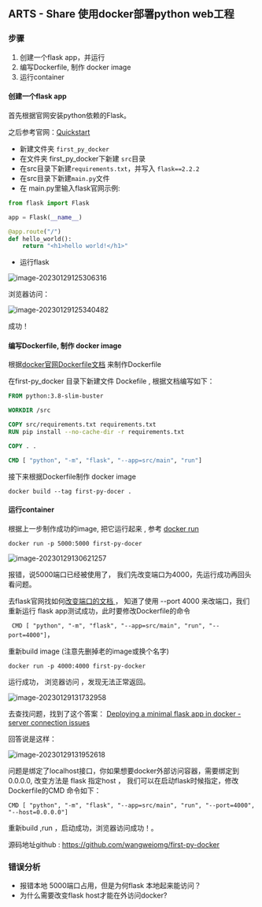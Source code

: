 ## ARTS - Share  使用docker部署python web工程

### 步骤

1. 创建一个flask app，并运行
2. 编写Dockerfile, 制作 docker image
3. 运行container

#### 创建一个flask app

首先根据官网安装python依赖的Flask。

之后参考官网：[Quickstart](https://flask.palletsprojects.com/en/2.2.x/quickstart/)

* 新建文件夹 ```first_py_docker```
* 在文件夹 first_py_docker下新建 ```src```目录
* 在src目录下新建```requirements.txt```，并写入 ```flask==2.2.2```
* 在src目录下新建```main.py```文件
* 在 main.py里输入flask官网示例:

```python
from flask import Flask

app = Flask(__name__)

@app.route("/")
def hello_world():
    return "<h1>hello world!</h1>"
```

* 运行flask

![image-20230129125306316](http://qiniu.honeywen.com/img/image-20230129125306316.png)

浏览器访问：

![image-20230129125340482](http://qiniu.honeywen.com/img/image-20230129125340482.png)

成功！



#### 编写Dockerfile, 制作 docker image

根据[docker官网Dockerfile文档](https://docs.docker.com/engine/reference/builder/) 来制作Dockerfile

在first-py_docker 目录下新建文件 Dockefile , 根据文档编写如下：

```dockerfile
FROM python:3.8-slim-buster 

WORKDIR /src

COPY src/requirements.txt requirements.txt
RUN pip install --no-cache-dir -r requirements.txt 

COPY . .

CMD [ "python", "-m", "flask", "--app=src/main", "run"]
```

接下来根据Dockerfile制作 docker image 

```docker build --tag first-py-docer .```



#### 运行container

根据上一步制作成功的image, 把它运行起来 , 参考 [docker run](https://docs.docker.com/engine/reference/run/)

```docker run -p 5000:5000 first-py-docer   ```



![image-20230129130621257](http://qiniu.honeywen.com/img/image-20230129130621257.png)

报错，说5000端口已经被使用了， 我们先改变端口为4000，先运行成功再回头看问题。

去flask官网找如何[改变端口的文档 ](https://flask.palletsprojects.com/en/2.2.x/cli/#setting-command-options)， 知道了使用 --port 4000 来改端口，我们重新运行 flask app测试成功，此时要修改Dockerfile的命令

``` CMD [ "python", "-m", "flask", "--app=src/main", "run", "--port=4000"]```，

重新build image (注意先删掉老的image或换个名字)

``````shell
docker run -p 4000:4000 first-py-docker
``````

运行成功， 浏览器访问 ，发现无法正常返回。

![image-20230129131732958](http://qiniu.honeywen.com/img/image-20230129131732958.png)

去查找问题，找到了这个答案： [Deploying a minimal flask app in docker - server connection issues](https://stackoverflow.com/questions/30323224/deploying-a-minimal-flask-app-in-docker-server-connection-issues)

回答说是这样：

![image-20230129131952618](http://qiniu.honeywen.com/img/image-20230129131952618.png)

问题是绑定了localhost接口，你如果想要docker外部访问容器，需要绑定到0.0.0.0, 改变方法是 flask 指定host ， 我们可以在启动flask时候指定，修改Dockerfile的CMD 命令如下：

```CMD [ "python", "-m", "flask", "--app=src/main", "run", "--port=4000", "--host=0.0.0.0"]```

重新build ,run ，启动成功，浏览器访问成功！。



源码地址github : https://github.com/wangweiomg/first-py-docker



### 错误分析

* 报错本地 5000端口占用，但是为何flask 本地起来能访问？
* 为什么需要改变flask host才能在外访问docker?







